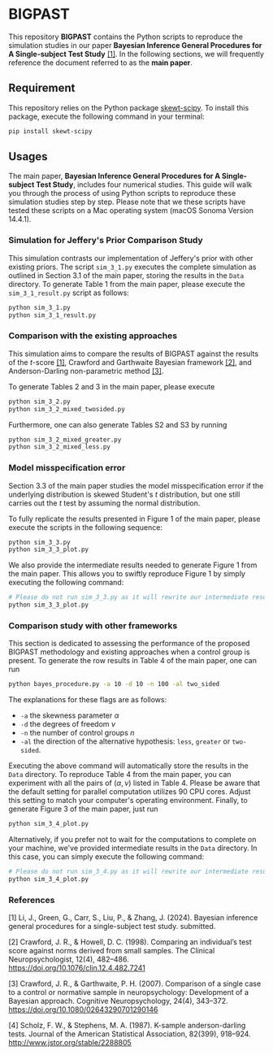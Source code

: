 # BIGPAST

This repository **BIGPAST** contains the Python scripts to reproduce the simulation studies in our paper **Bayesian Inference General Procedures for A Single-subject Test Study** [[1]](#1). In the following sections, we will frequently reference the document referred to as the **main paper**.

## Requirement

This repository relies on the Python package [skewt-scipy](https://pypi.org/project/skewt-scipy/). To install this package, execute the following command in your terminal:

```bash
pip install skewt-scipy
```

## Usages

The main paper, **Bayesian Inference General Procedures for A Single-subject Test Study**, includes four numerical studies. This guide will walk you through the process of using Python scripts to reproduce these simulation studies step by step. Please note that we these scripts have tested these scripts on a Mac operating system (macOS Sonoma Version 14.4.1).

### Simulation for Jeffery's Prior Comparison Study

This simulation contrasts our implementation of Jeffery's prior with other existing priors. The script `sim_3_1.py` executes the complete simulation as outlined in Section 3.1 of the main paper, storing the results in the `Data` directory. To generate Table 1 from the main paper, please execute the `sim_3_1_result.py` script as follows:

```bash
python sim_3_1.py
python sim_3_1_result.py
```

### Comparison with the existing approaches

This simulation aims to compare the results of BIGPAST against the results of the $t$-score [[1]](#1), Crawford and Garthwaite Bayesian framework [[2]](#2), and Anderson-Darling non-parametric method [[3]](#3).

To generate Tables 2 and 3 in the main paper, please execute

```bash
python sim_3_2.py
python sim_3_2_mixed_twosided.py
```

Furthermore, one can also generate Tables S2 and S3 by running

```bash
python sim_3_2_mixed_greater.py
python sim_3_2_mixed_less.py
```

### Model misspecification error

Section 3.3 of the main paper studies the model misspecification error if the underlying distribution is skewed Student's $t$ distribution, but one still carries out the $t$ test by assuming the normal distribution.

To fully replicate the results presented in Figure 1 of the main paper, please execute the scripts in the following sequence:

```bash
python sim_3_3.py
python sim_3_3_plot.py
```

We also provide the intermediate results needed to generate Figure 1 from the main paper. This allows you to swiftly reproduce Figure 1 by simply executing the following command:

```bash
# Please do not run sim_3_3.py as it will rewrite our intermediate results.
python sim_3_3_plot.py
```

### Comparison study with other frameworks

This section is dedicated to assessing the performance of the proposed BIGPAST methodology and existing approaches when a control group is present. To generate the row results in Table 4 of the main paper, one can run

```bash
python bayes_procedure.py -a 10 -d 10 -n 100 -al two_sided
```

The explanations for these flags are as follows:

- `-a`    the skewness parameter $\alpha$
- `-d`    the degrees of freedom $\nu$
- `-n`    the number of control groups $n$
- `-al`   the direction of the alternative hypothesis: `less`, `greater` or `two-sided`.

Executing the above command will automatically store the results in the `Data` directory. To reproduce Table 4 from the main paper, you can experiment with all the pairs of $(\alpha, \nu)$ listed in Table 4. Please be aware that the default setting for parallel computation utilizes 90 CPU cores. Adjust this setting to match your computer's operating environment. Finally, to generate Figure 3 of the main paper, just run

```bash
python sim_3_4_plot.py
```

Alternatively, if you prefer not to wait for the computations to complete on your machine, we've provided intermediate results in the `Data` directory. In this case, you can simply execute the following command:

```bash
# Please do not run sim_3_4.py as it will rewrite our intermediate results.
python sim_3_4_plot.py
```

### References

<a id="1">[1]</a>
Li, J., Green, G., Carr, S., Liu, P., & Zhang, J. (2024). Bayesian inference general procedures for a single-subject test study. submitted.

<a id="2">[2]</a>
Crawford, J. R., & Howell, D. C. (1998). Comparing an individual’s test score against norms derived
from small samples. The Clinical Neuropsychologist, 12(4), 482–486. <https://doi.org/10.1076/clin.12.4.482.7241>

<a id="3">[3]</a>
Crawford, J. R., & Garthwaite, P. H. (2007). Comparison of a single case to a control or normative sample in neuropsychology: Development of a Bayesian approach. Cognitive Neuropsychology, 24(4), 343–372. <https://doi.org/10.1080/02643290701290146>

<a id="4">[4]</a>
Scholz, F. W., & Stephens, M. A. (1987). K-sample anderson-darling tests. Journal of the American Statistical Association, 82(399), 918–924. <http://www.jstor.org/stable/2288805>
